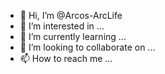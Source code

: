 - 👋 Hi, I’m @Arcos-ArcLife
- 👀 I’m interested in ...
- 🌱 I’m currently learning ...
- 💞️ I’m looking to collaborate on ...
- 📫 How to reach me ...

<!---
Arcos-ArcLife/Arcos-ArcLife is a ✨ special ✨ repository because its `README.md` (this file) appears on your GitHub profile.
You can click the Preview link to take a look at your changes.
--->
